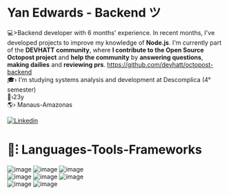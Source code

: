 <h1 > Yan Edwards - Backend  ツ </h1>

💻>Backend developer with 6 months' experience. In recent months, I've developed projects to improve my knowledge of <b>Node.js</b>. I'm currently part of the <b>DEVHATT community</b>, where <b>I contribute to the Open Source Octopost project</b> and <b>help the community</b> by <b>answering questions</b>, <b>making dailies</b> and <b>reviewing prs</b>. 
https://github.com/devhatt/octopost-backend <br>
🎓› I'm studying systems analysis and development at Descomplica (4° semester) <br>
🦝›23y <br>
🌎› Manaus-Amazonas<br>

[![Linkedin](https://img.shields.io/badge/LinkedIn-4A1A73?style=for-the-badge&logo=linkedin&logoColor=white)](https://www.linkedin.com/in/yan-edwards-03924a23b/) 

<h1 >🧰⁝ Languages-Tools-Frameworks<br></h1>

![image](https://img.shields.io/badge/Node%20js-6824a1?style=for-the-badge&logo=nodedotjs&logoColor=white)
![image](https://img.shields.io/badge/Express%20js-4A1A73?style=for-the-badge&logo=express&logoColor=white)
![image](https://img.shields.io/badge/fastify-6824a1?style=for-the-badge&logo=fastify&logoColor=white) <br>
![image](https://img.shields.io/badge/TypeScript-4A1A73?style=for-the-badge&logo=typescript&logoColor=white)
![image](https://img.shields.io/badge/Prisma-6824a1?style=for-the-badge&logo=Prisma&logoColor=white)
![image](https://img.shields.io/badge/PostgreSQL-4A1A73?style=for-the-badge&logo=postgresql&logoColor=white) <br>
![image](https://img.shields.io/badge/nestjs-6824a1?style=for-the-badge&logo=nestjs&logoColor=white)
![image](https://img.shields.io/badge/Vite-4A1A73?style=for-the-badge&logo=vite&logoColor=FFD62E)
<br>


